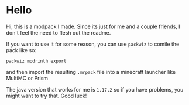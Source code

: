 # Hello
Hi, this is a modpack I made.
Since its just for me and a couple friends, I don't feel 
the need to flesh out the readme.

If you want to use it for some reason, you can use `packwiz`
to comile the pack like so:
```
packwiz modrinth export
```
and then import the resulting `.mrpack` file into a minecraft
launcher like MultiMC or Prism

The java version that works for me is `1.17.2` so if you have
problems, you might want to try that. Good luck!
